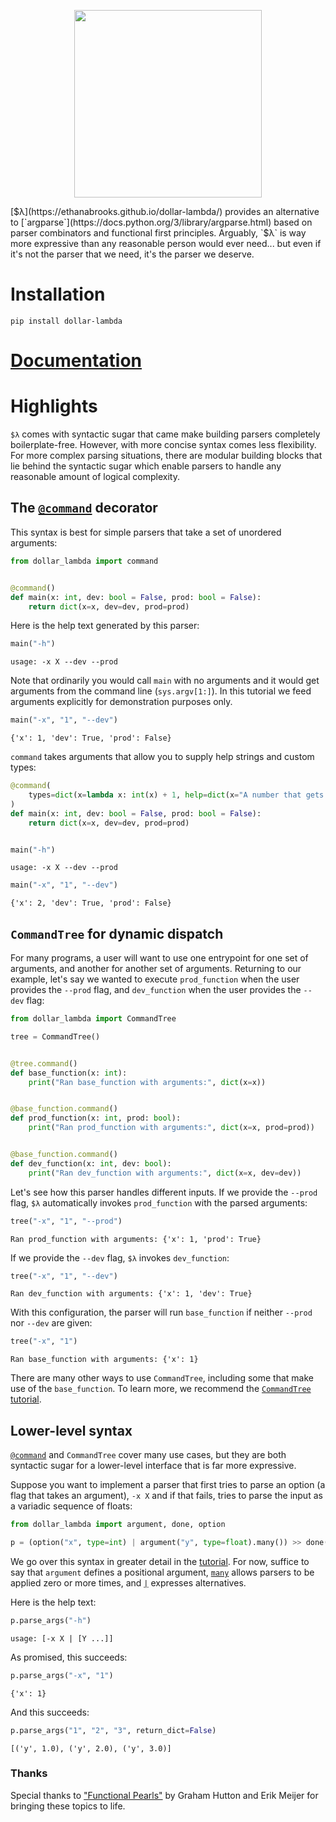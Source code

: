 <p align="center">
  <img height="300" src="https://ethanabrooks.github.io/dollar-lambda/logo.png">
</p>

[$λ](https://ethanabrooks.github.io/dollar-lambda/) provides an alternative to [`argparse`](https://docs.python.org/3/library/argparse.html)
based on parser combinators and functional first principles. Arguably, `$λ` is way more expressive than any reasonable
person would ever need... but even if it's not the parser that we need, it's the parser we deserve.

# Installation
```
pip install dollar-lambda
```

# [Documentation](https://ethanabrooks.github.io/dollar-lambda/dollar_lambda/)

# Highlights
`$λ` comes with syntactic sugar that came make building parsers completely boilerplate-free.
However, with more concise syntax comes less flexibility. For more complex parsing situations,
there are modular building blocks that lie behind the syntactic sugar which enable parsers to
handle any reasonable amount of logical complexity.

## The [`@command`](#dollar_lambda.command) decorator
This syntax is best for simple parsers that take a set of unordered arguments:


```python
from dollar_lambda import command


@command()
def main(x: int, dev: bool = False, prod: bool = False):
    return dict(x=x, dev=dev, prod=prod)
```

Here is the help text generated by this parser:


```python
main("-h")
```

    usage: -x X --dev --prod


Note that ordinarily you would call `main` with no arguments and it would get arguments from the command line (`sys.argv[1:]`).
In this tutorial we feed arguments explicitly for demonstration purposes only.


```python
main("-x", "1", "--dev")
```




    {'x': 1, 'dev': True, 'prod': False}



`command` takes arguments that allow you to supply
help strings and custom types:


```python
@command(
    types=dict(x=lambda x: int(x) + 1, help=dict(x="A number that gets incremented."))
)
def main(x: int, dev: bool = False, prod: bool = False):
    return dict(x=x, dev=dev, prod=prod)


main("-h")
```

    usage: -x X --dev --prod



```python
main("-x", "1", "--dev")
```




    {'x': 2, 'dev': True, 'prod': False}



## `CommandTree` for dynamic dispatch
For many programs, a user will want to use one entrypoint for one set of
arguments, and another for another set of arguments. Returning to our example,
let's say we wanted to execute `prod_function` when the user provides the
`--prod` flag, and `dev_function` when the user provides the `--dev` flag:


```python
from dollar_lambda import CommandTree

tree = CommandTree()


@tree.command()
def base_function(x: int):
    print("Ran base_function with arguments:", dict(x=x))


@base_function.command()
def prod_function(x: int, prod: bool):
    print("Ran prod_function with arguments:", dict(x=x, prod=prod))


@base_function.command()
def dev_function(x: int, dev: bool):
    print("Ran dev_function with arguments:", dict(x=x, dev=dev))
```

Let's see how this parser handles different inputs.
If we provide the `--prod` flag, `$λ` automatically invokes
 `prod_function` with the parsed arguments:


```python
tree("-x", "1", "--prod")
```

    Ran prod_function with arguments: {'x': 1, 'prod': True}


If we provide the `--dev` flag, `$λ` invokes `dev_function`:


```python
tree("-x", "1", "--dev")
```

    Ran dev_function with arguments: {'x': 1, 'dev': True}


With this configuration, the parser will run `base_function` if neither
`--prod` nor `--dev` are given:


```python
tree("-x", "1")
```

    Ran base_function with arguments: {'x': 1}


There are many other ways to use `CommandTree`,
including some that make use of the `base_function`.
To learn more, we recommend the [`CommandTree` tutorial](#commandtree-tutorial).

## Lower-level syntax
[`@command`](#dollar_lambda.command) and `CommandTree` cover many use cases,
but they are both syntactic sugar for a lower-level interface that is far
more expressive.

Suppose you want to implement a parser that first tries to parse an option
(a flag that takes an argument),
`-x X` and if that fails, tries to parse the input as a variadic sequence of
floats:


```python
from dollar_lambda import argument, done, option

p = (option("x", type=int) | argument("y", type=float).many()) >> done()
```

We go over this syntax in greater detail in the [tutorial](#tutorial).
For now, suffice to say that `argument` defines a positional argument,
[`many`](#dollar_lambda.Parser.many) allows parsers to be applied
zero or more times, and [`|`](#dollar_lambda.Parser.__or__) expresses alternatives.

Here is the help text:


```python
p.parse_args("-h")
```

    usage: [-x X | [Y ...]]


As promised, this succeeds:


```python
p.parse_args("-x", "1")
```




    {'x': 1}



And this succeeds:


```python
p.parse_args("1", "2", "3", return_dict=False)
```




    [('y', 1.0), ('y', 2.0), ('y', 3.0)]



### Thanks
Special thanks to ["Functional Pearls"](https://www.cs.nott.ac.uk/~pszgmh/pearl.pdf) by Graham Hutton and Erik Meijer for bringing these topics to life.
